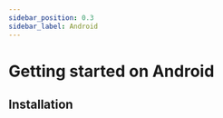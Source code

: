 ```yaml
---
sidebar_position: 0.3
sidebar_label: Android
---
```


# Getting started on Android

## Installation

